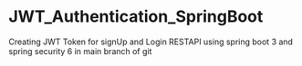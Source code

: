 # JWT_Authentication_SpringBoot

Creating JWT Token for signUp and Login RESTAPI using spring boot 3 and spring security 6 in main branch of git
